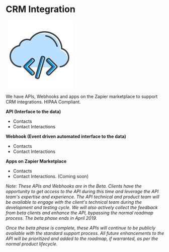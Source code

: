 # CRM Integration

![Integration](/images/integration.png)

We have APIs, Webhooks and apps on the Zapier marketplace to support CRM integrations. HIPAA Compliant.

**API (Interface to the data)**

* Contacts
* Contact Interactions

**Webhook (Event driven automated interface to the data)**

* Contacts
* Contact Interactions

**Apps on Zapier Marketplace**

* Contacts
* Contact Interactions. (Coming soon)

*Note: These APIs and Webhooks are in the Beta. Clients have the opportunity to get access to the API during this time and leverage the API team's expertise and experience. The API technical and product team will be available to engage with the client's technical team during the development and testing cycle. We will also actively collect the feedback from beta clients and enhance the API, bypassing the normal roadmap process. The beta phase ends in April 2019.*

*Once the beta phase is complete, these APIs will continue to be publicly available with the standard support process. All future enhancements to the API will be prioritized and added to the roadmap, if warranted, as per the normal product lifecycle.*
